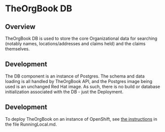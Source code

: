 # TheOrgBook DB

## Overview

TheOrgBook DB is used to store the core Organizational data for searching (notably names, locations/addresses and claims held) and the claims themselves.

## Development

The DB component is an instance of Postgres. The schema and data loading is all handled by TheOrgBook API, and the Postgres image being used is an unchanged Red Hat image. As such, there is no build or database initialization associated with the DB - just the Deployment.

## Development

To deploy TheOrgBook on an instance of OpenShift, see [the instructions](../RunningLocal.md) in the file RunningLocal.md.